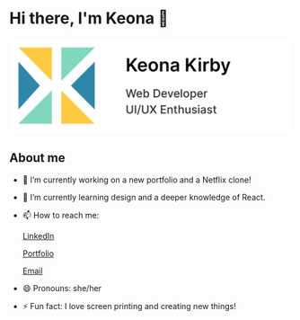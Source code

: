 # Hi there, I'm Keona 👋

<img src="./banner.svg">

## About me

- 🔭 I’m currently working on a new portfolio and a Netflix clone!
- 🌱 I’m currently learning design and a deeper knowledge of React.
- 📫 How to reach me:

  [LinkedIn](https://www.linkedin.com/in/keona-kirby/)

  [Portfolio](https://keonak.github.io/portfolio-temp/)

  [Email](mailto:keonakirbydev@gmail.com)

- 😄 Pronouns: she/her
- ⚡ Fun fact: I love screen printing and creating new things!
